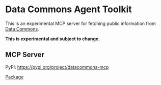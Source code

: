 # Data Commons Agent Toolkit

This is an experimental MCP server for fetching public information from [Data Commons](https://datacommons.org/).

**This is experimental and subject to change.**

## MCP Server

PyPI: https://pypi.org/project/datacommons-mcp

[Package](packages/datacommons-mcp)